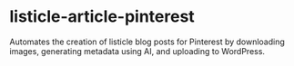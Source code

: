 # listicle-article-pinterest
Automates the creation of listicle blog posts for Pinterest by downloading images, generating metadata using AI, and uploading to WordPress.
